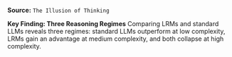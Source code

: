 **Source:** `The Illusion of Thinking`

**Key Finding: Three Reasoning Regimes**
Comparing LRMs and standard LLMs reveals three regimes: standard LLMs outperform at low complexity, LRMs gain an advantage at medium complexity, and both collapse at high complexity.
